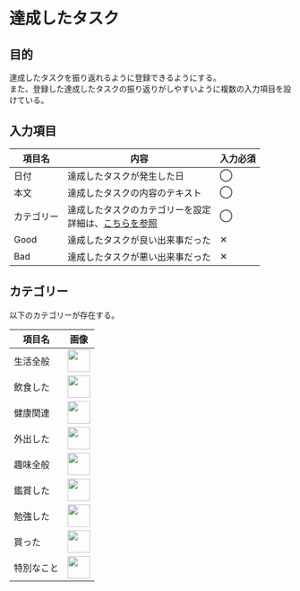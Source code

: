 # 達成したタスク

## 目的

達成したタスクを振り返れるように登録できるようにする。<br/>
また、登録した達成したタスクの振り返りがしやすいように複数の入力項目を設けている。


## 入力項目

|  項目名  | 内容  | 入力必須 |
| ---- | ---- | ---- |
|  日付  | 達成したタスクが発生した日 | ◯ |
|  本文  | 達成したタスクの内容のテキスト | ◯ |
|  カテゴリー  | 達成したタスクのカテゴリーを設定<br/>詳細は、[こちらを参照](functions/task/01-task?id=カテゴリー) | ◯ |
|  Good  | 達成したタスクが良い出来事だった | ✕ |
|  Bad  | 達成したタスクが悪い出来事だった | ✕ |

## カテゴリー

以下のカテゴリーが存在する。

|  項目名  | 画像 |
| ---- | ---- |
|  生活全般  | <img src="../../img/category_aquarium@2x.png" width="40"/> |
|  飲食した  | <img src="../../img/category_food@2x.png" width="40"/> |
|  健康関連  | <img src="../../img/category_heart@2x.png" width="40"/> |
|  外出した  | <img src="../../img/category_door_close@2x.png" width="40"/> |
|  趣味全般  | <img src="../../img/category_dancing@2x.png" width="40"/> |
|  鑑賞した  | <img src="../../img/category_musical@2x.png" width="40"/> |
|  勉強した  | <img src="../../img/category_study@2x.png" width="40"/> |
|  買った  | <img src="../../img/category_shopping@2x.png" width="40"/> |
|  特別なこと  | <img src="../../img/category_specialstar@2x.png" width="40"/> |
